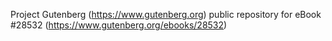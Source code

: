 Project Gutenberg (https://www.gutenberg.org) public repository for eBook #28532 (https://www.gutenberg.org/ebooks/28532)
